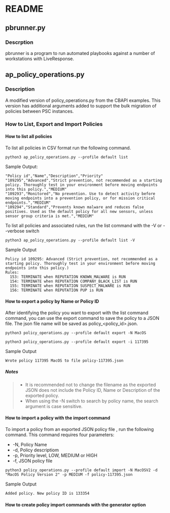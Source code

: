 # README

## pbrunner.py

### Descrption

pbrunner is a program to run automated playbooks against a number of workstations with LiveResponse.

## ap_policy_operations.py

### Description

A modified version of policy_operations.py from the CBAPI examples. This version has additional arguments added to support the bulk migration of policies between PSC instances.

### How to List, Export and Import Policies

#### How to list all policies

To list all policies in CSV format run the following command.

```shell
python3 ap_policy_operations.py --profile default list
```
Sample Output:

```
"Policy id","Name","Description","Priority"
"109295","Advanced","Strict prevention, not recommended as a starting policy. Thoroughly test in your environment before moving endpoints into this policy.","MEDIUM"
"109293","Monitored","No prevention. Use to detect activity before moving endpoints into a prevention policy, or for mission critical endpoints.","MEDIUM"
"109294","Standard","Prevents known malware and reduces false positives. Used as the default policy for all new sensors, unless sensor group criteria is met.","MEDIUM"
```
To list all policies and associated rules, run the list command with the -V or --verbose switch

```shell
python3 ap_policy_operations.py --profile default list -V
```

Sample Output
```csv
Policy id 109295: Advanced (Strict prevention, not recommended as a starting policy. Thoroughly test in your environment before moving endpoints into this policy.)
Rules:
  153: TERMINATE when REPUTATION KNOWN_MALWARE is RUN
  154: TERMINATE when REPUTATION COMPANY_BLACK_LIST is RUN
  155: TERMINATE when REPUTATION SUSPECT_MALWARE is RUN
  156: TERMINATE when REPUTATION PUP is RUN
```

#### How to export a policy by Name or Policy ID

After identifying the policy you want to export with the list command command, you can use the export command to save the policy to a JSON file. The json file name will be saved as policy_<policy_id>.json. 

```shell
python3 policy_operations.py --profile default export -N MacOS
```
```shell
python3 policy_operations.py --profile default export -i 117395
```
Sample Output
```shell
Wrote policy 117395 MacOS to file policy-117395.json
```
##### Notes
> - It is recommended not to change the filename as the exported JSON does not include the Policy ID, Name or Description of the exported policy.
> - When using the -N switch to search by policy name, the search argument is case sensitive.


#### How to import a policy with the import command

To import a policy from an exported JSON policy file , run the following command. This command requires four parameters:

 - -N, Policy Name
 - -d, Policy descriptiom
 - -p, Priority level, LOW, MEDIUM or HIGH
 - -f, JSON policy file

```shell
python3 policy_operations.py --profile default import -N MacOSV2 -d "MacOS Policy Version 2" -p MEDIUM -f policy-117395.json
```
Sample Output
```shell
Added policy. New policy ID is 133354
```

#### How to create policy import commands with the generator option

